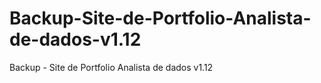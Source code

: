 # Backup-Site-de-Portfolio-Analista-de-dados-v1.12
Backup - Site de Portfolio Analista de dados v1.12

